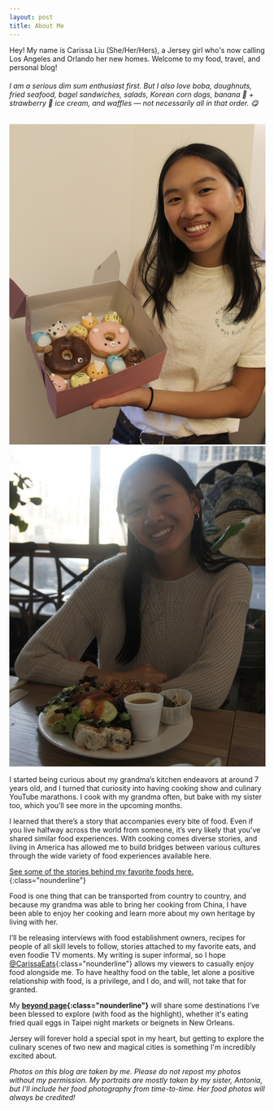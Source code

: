 ```yaml
---
layout: post
title: About Me
---
```

Hey! My name is Carissa Liu (She/Her/Hers), a Jersey girl who's now calling Los Angeles and Orlando her new homes. Welcome to my food, travel, and personal blog!

###### I am a serious dim sum enthusiast first. But I also love boba, doughnuts, fried seafood, bagel sandwiches, salads, Korean corn dogs, banana 🍌 + strawberry 🍓 ice cream, and waffles — not necessarily all in that order. 😋

<div class="flex-container">
  <div class="flex-item">
      <img src="/assets/images/portraits/carissa-donuts.JPG" class="image">
  </div>
  <div class="flex-item">
      <img src="/assets/images/portraits/carissa-yuko-kitchen.JPG" class="image">
  </div>
</div>

I started being curious about my grandma’s kitchen endeavors at around 7 years old, and I turned that curiosity into having cooking show and culinary YouTube marathons. I cook with my grandma often, but bake with my sister too, which you’ll see more in the upcoming months. 

I learned that there’s a story that accompanies every bite of food. Even if you live halfway across the world from someone, it’s very likely that you've shared similar food experiences. With cooking comes diverse stories, and living in America has allowed me to build bridges between various cultures through the wide variety of food experiences available here.

[See some of the stories behind my favorite foods here.](/stories/favoritefoods){:class="nounderline"}

Food is one thing that can be transported from country to country, and because my grandma was able to bring her cooking from China, I have been able to enjoy her cooking and learn more about my own heritage by living with her.

I’ll be releasing interviews with food establishment owners, recipes for people of all skill levels to follow, stories attached to my favorite eats, and even foodie TV moments. My writing is super informal, so I hope [@CarissaEats]({{site.url}}){:class="nounderline"} allows my viewers to casually enjoy food alongside me. To have healthy food on the table, let alone a positive relationship with food, is a privilege, and I do, and will, not take that for granted.

My **[beyond page](/beyond){:class="nounderline"}** will share some destinations I’ve been blessed to explore (with food as the highlight), whether it's eating fried quail eggs in Taipei night markets or beignets in New Orleans.

Jersey will forever hold a special spot in my heart, but getting to explore the culinary scenes of two new and magical cities is something I'm incredibly excited about.

*Photos on this blog are taken by me. Please do not repost my photos without my permission. My portraits are mostly taken by my sister, Antonia, but I'll include her food photography from time-to-time. Her food photos will always be credited!*